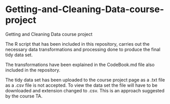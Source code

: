 Getting-and-Cleaning-Data-course-project
========================================

Getting and Cleaning Data course project

The R script that has been included in this repository, carries out the necessary data transformations and processing done to produce the final tidy data set.

The transformations have been explained in the CodeBook.md file also included in the repository.

The tidy data set has been uploaded to the course project page as a .txt file as a .csv file is not accepted. To view the data set the file will have to be downloaded and extension changed to .csv. This is an approach suggested by the course TA.
